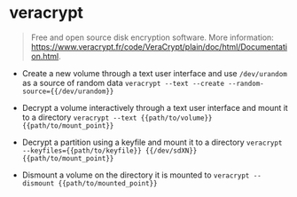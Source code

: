 # veracrypt
> Free and open source disk encryption software.
> More information: <https://www.veracrypt.fr/code/VeraCrypt/plain/doc/html/Documentation.html>.

- Create a new volume through a text user interface and use `/dev/urandom` as a source of random data
`veracrypt --text --create --random-source={{/dev/urandom}}`

- Decrypt a volume interactively through a text user interface and mount it to a directory
`veracrypt --text {{path/to/volume}} {{path/to/mount_point}}`

- Decrypt a partition using a keyfile and mount it to a directory
`veracrypt --keyfiles={{path/to/keyfile}} {{/dev/sdXN}} {{path/to/mount_point}}`

- Dismount a volume on the directory it is mounted to
`veracrypt --dismount {{path/to/mounted_point}}`
